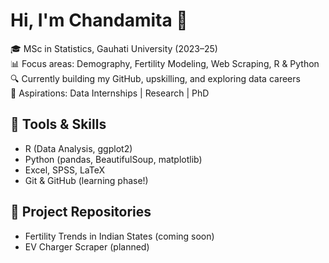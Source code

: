 # Hi, I'm Chandamita 👋

🎓 MSc in Statistics, Gauhati University (2023–25)  
📊 Focus areas: Demography, Fertility Modeling, Web Scraping, R & Python  
🔍 Currently building my GitHub, upskilling, and exploring data careers  
🚀 Aspirations: Data Internships | Research | PhD   

## 🧰 Tools & Skills
- R (Data Analysis, ggplot2)
- Python (pandas, BeautifulSoup, matplotlib)
- Excel, SPSS, LaTeX
- Git & GitHub (learning phase!)

## 📁 Project Repositories
- Fertility Trends in Indian States (coming soon)
- EV Charger Scraper (planned)
